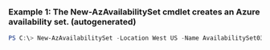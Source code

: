 ### Example 1: The New-AzAvailabilitySet cmdlet creates an Azure availability set. (autogenerated)
```powershell
PS C:\> New-AzAvailabilitySet -Location West US -Name AvailabilitySet03 -PlatformFaultDomainCount {PlatformFaultDomainCount} -PlatformUpdateDomainCount {PlatformUpdateDomainCount} -ResourceGroupName ResourceGroup11 -Sku $skuName
```

